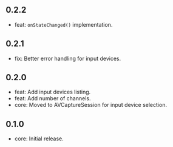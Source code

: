 ## 0.2.2
* feat: `onStateChanged()` implementation.

## 0.2.1
* fix: Better error handling for input devices.

## 0.2.0
* feat: Add input devices listing.
* feat: Add number of channels.
* core: Moved to AVCaptureSession for input device selection.

## 0.1.0
* core: Initial release.
